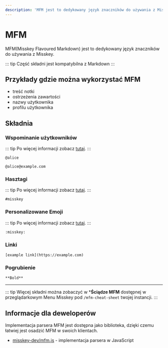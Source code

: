 ```yaml
---
description: 'MFM jest to dedykowany język znaczników do używania z Misskey.'
---
```


# MFM

MFM(Misskey Flavoured Markdown) jest to dedykowany język znaczników do używania z Misskey.

::: tip
Część składni jest kompatybilna z Markdown
:::

## Przykłady gdzie można wykorzystać MFM

- treść notki
- ostrzeżenia zawartości
- nazwy użytkownika
- profilu użytkownika

## Składnia

### Wspominanie użytkowników

::: tip
Po więcej informacji zobacz [tutaj](./mention.md).
:::

```:no-line-numbers
@alice
```

```:no-line-numbers
@alice@example.com
```

### Hasztagi

::: tip
Po więcej informacji zobacz [tutaj](./hashtag).
:::

```:no-line-numbers
#misskey
```

### Personalizowane Emoji

::: tip
Po więcej informacji zobacz [tutaj](./custom-emoji).
:::

```:no-line-numbers
:misskey:
```

### Linki

```:no-line-numbers
[example link](https://example.com)
```

### Pogrubienie

```:no-line-numbers
**Bold**
```

---

::: tip
Więcej składni można zobaczyć w ***Ściądze MFM** dostępnej w przeglądarkowym Menu Misskey pod `/mfm-cheat-sheet` twojej instancji.
:::

## Informacje dla deweloperów

Implementacja parsera MFM jest dostępna jako biblioteka, dzięki czemu łatwiej jest osadzić MFM w swoich klientach.

- [misskey-dev/mfm.js](https://github.com/misskey-dev/mfm.js) - implementacja parsera w JavaScript
